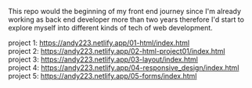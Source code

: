 This repo would the beginning of my front end journey since I'm already working as back end developer more than two years therefore I'd start to explore myself into different kinds of tech of web development.

project 1: https://andy223.netlify.app/01-html/index.html
<br/>
project 2: https://andy223.netlify.app/02-html-project01/index.html
<br/>
project 3: https://andy223.netlify.app/03-layout/index.html
<br/>
project 4: https://andy223.netlify.app/04-responsive_design/index.html
<br/>
project 5: https://andy223.netlify.app/05-forms/index.html
